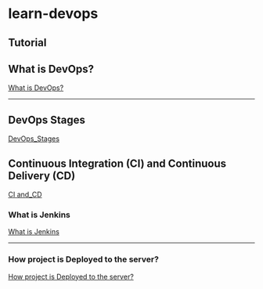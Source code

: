 # learn-devops

## Tutorial


## What is DevOps?

[What is DevOps?](https://github.com/rameshjes/learn-devops/wiki/What-is-DevOps%3F)

---
## DevOps Stages

[DevOps_Stages](https://github.com/rameshjes/learn-devops/wiki/DevOps-Stages)


## Continuous Integration (CI) and Continuous Delivery (CD)

[CI and_CD](https://github.com/rameshjes/learn-devops/wiki/Continuous-Integration-(CI)-and-Continuous-Delivery-(CD))

### What is Jenkins

[What is Jenkins](https://github.com/rameshjes/learn-devops/wiki/What-is-Jenkins%3F)

---

### How project is Deployed to the server?

[How project is Deployed to the server?](https://github.com/rameshjes/learn-devops/wiki/How-project-is-Deployed-to-the-Server%3F)

